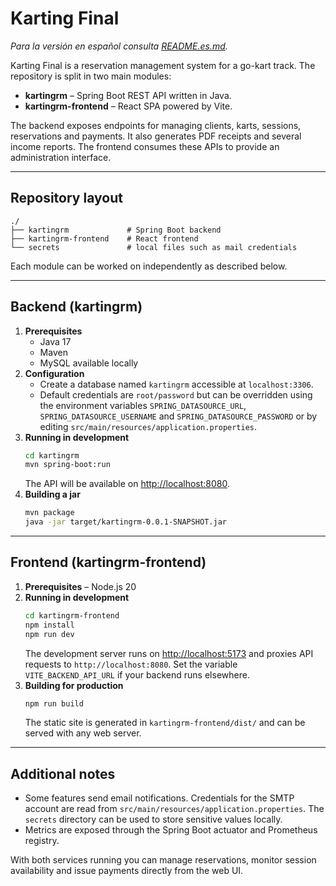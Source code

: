 # Karting Final

*Para la versión en español consulta [README.es.md](README.es.md).* 

Karting Final is a reservation management system for a go-kart track. The repository is split in two main modules:

- **kartingrm** – Spring Boot REST API written in Java.
- **kartingrm-frontend** – React SPA powered by Vite.

The backend exposes endpoints for managing clients, karts, sessions, reservations and payments. It also generates PDF receipts and several income reports. The frontend consumes these APIs to provide an administration interface.

---

## Repository layout

```
./
├── kartingrm             # Spring Boot backend
├── kartingrm-frontend    # React frontend
└── secrets               # local files such as mail credentials
```

Each module can be worked on independently as described below.

---

## Backend (kartingrm)

1. **Prerequisites**
   - Java 17
   - Maven
   - MySQL available locally
2. **Configuration**
   - Create a database named `kartingrm` accessible at `localhost:3306`.
   - Default credentials are `root/password` but can be overridden using the environment variables `SPRING_DATASOURCE_URL`, `SPRING_DATASOURCE_USERNAME` and `SPRING_DATASOURCE_PASSWORD` or by editing `src/main/resources/application.properties`.
3. **Running in development**
   ```bash
   cd kartingrm
   mvn spring-boot:run
   ```
   The API will be available on [http://localhost:8080](http://localhost:8080).
4. **Building a jar**
   ```bash
   mvn package
   java -jar target/kartingrm-0.0.1-SNAPSHOT.jar
   ```

---

## Frontend (kartingrm-frontend)

1. **Prerequisites** – Node.js 20
2. **Running in development**
   ```bash
   cd kartingrm-frontend
   npm install
   npm run dev
   ```
   The development server runs on [http://localhost:5173](http://localhost:5173) and proxies API requests to `http://localhost:8080`. Set the variable `VITE_BACKEND_API_URL` if your backend runs elsewhere.
3. **Building for production**
   ```bash
   npm run build
   ```
   The static site is generated in `kartingrm-frontend/dist/` and can be served with any web server.

---

## Additional notes

- Some features send email notifications. Credentials for the SMTP account are read from `src/main/resources/application.properties`. The `secrets` directory can be used to store sensitive values locally.
- Metrics are exposed through the Spring Boot actuator and Prometheus registry.

With both services running you can manage reservations, monitor session availability and issue payments directly from the web UI.

